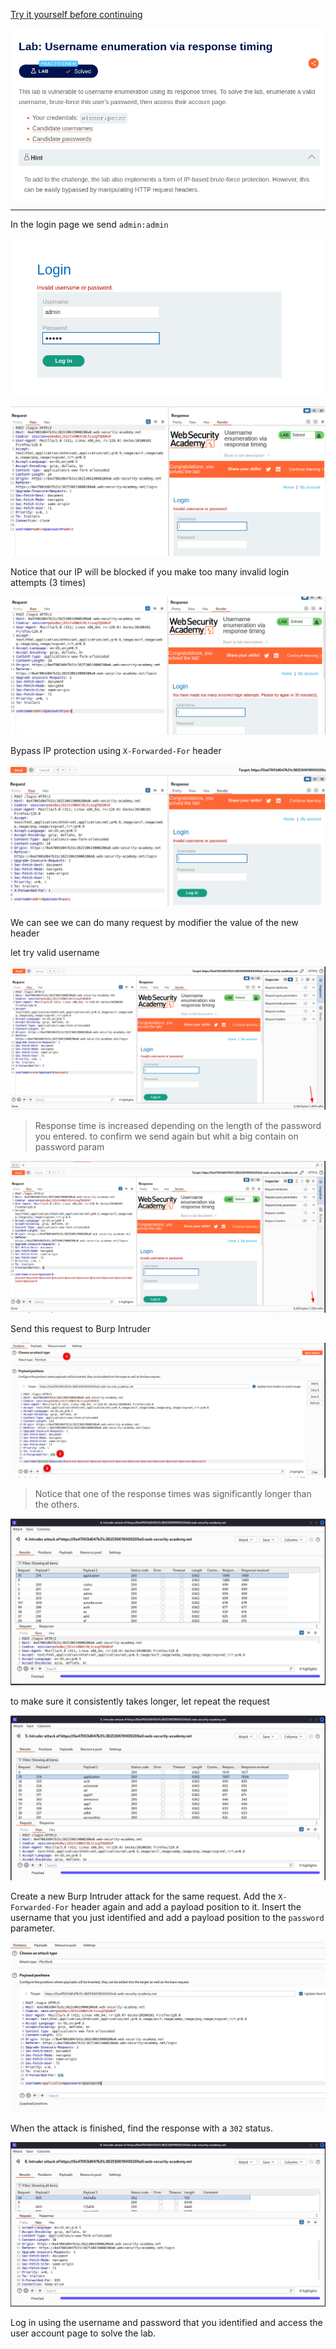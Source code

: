 [Try it yourself before continuing](https://portswigger.net/web-security/authentication/password-based/lab-username-enumeration-via-response-timing)

![](./Images/Pasted%20image%2020241223072901.png)

---

In the login page we send `admin:admin`

![](./Images/Pasted%20image%2020241223082443.png)

![](./Images/Pasted%20image%2020241223082452.png)

Notice that our IP will be blocked if you make too many invalid login attempts (3 times)

![](./Images/Pasted%20image%2020241223082519.png)

Bypass IP protection using `X-Forwarded-For` header

![](./Images/Pasted%20image%2020241223082653.png)

We can see we can do many request by modifier the value of the new header

let try valid username

![](./Images/Pasted%20image%2020241223082748.png)

> Response time is increased depending on the length of the password you entered.
> to confirm we send again but whit a big contain on password param

![](./Images/Pasted%20image%2020241223082849.png)

Send this request to Burp Intruder

![](./Images/Pasted%20image%2020241223082944.png)

> Notice that one of the response times was significantly longer than the others. 

![](./Images/Pasted%20image%2020241223083216.png)

to make sure it consistently takes longer, let repeat the request 

![](./Images/Pasted%20image%2020241223083413.png)

Create a new Burp Intruder attack for the same request. Add the `X-Forwarded-For` header again and add a payload position to it. Insert the username that you just identified and add a payload position to the `password` parameter.

![](./Images/Pasted%20image%2020241223083505.png)

When the attack is finished, find the response with a `302` status.

![](./Images/Pasted%20image%2020241223083716.png)

Log in using the username and password that you identified and access the user account page to solve the lab.
